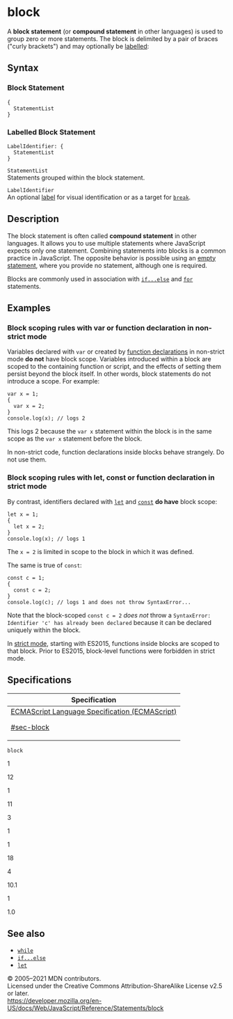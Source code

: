 # block

A **block statement** (or **compound statement** in other languages) is used to group zero or more statements. The block is delimited by a pair of braces ("curly brackets") and may optionally be [labelled](label):

## Syntax

### Block Statement

    {
      StatementList
    }

### Labelled Block Statement

    LabelIdentifier: {
      StatementList
    }

`StatementList`  
Statements grouped within the block statement.

`LabelIdentifier`  
An optional [label](label) for visual identification or as a target for [`break`](break).

## Description

The block statement is often called **compound statement** in other languages. It allows you to use multiple statements where JavaScript expects only one statement. Combining statements into blocks is a common practice in JavaScript. The opposite behavior is possible using an [empty statement](empty), where you provide no statement, although one is required.

Blocks are commonly used in association with [`if...else`](if...else) and [`for`](for) statements.

## Examples

### Block scoping rules with var or function declaration in non-strict mode

Variables declared with `var` or created by [function declarations](function) in non-strict mode **do not** have block scope. Variables introduced within a block are scoped to the containing function or script, and the effects of setting them persist beyond the block itself. In other words, block statements do not introduce a scope. For example:

    var x = 1;
    {
      var x = 2;
    }
    console.log(x); // logs 2

This logs 2 because the `var x` statement within the block is in the same scope as the `var x` statement before the block.

In non-strict code, function declarations inside blocks behave strangely. Do not use them.

### Block scoping rules with let, const or function declaration in strict mode

By contrast, identifiers declared with [`let`](let) and [`const`](const) **do have** block scope:

    let x = 1;
    {
      let x = 2;
    }
    console.log(x); // logs 1

The `x = 2` is limited in scope to the block in which it was defined.

The same is true of `const`:

    const c = 1;
    {
      const c = 2;
    }
    console.log(c); // logs 1 and does not throw SyntaxError...

Note that the block-scoped `const c = 2` _does not_ throw a `SyntaxError: Identifier 'c' has already been declared` because it can be declared uniquely within the block.

In [strict mode](../strict_mode), starting with ES2015, functions inside blocks are scoped to that block. Prior to ES2015, block-level functions were forbidden in strict mode.

## Specifications

<table>
<thead>
<tr class="header">
<th>Specification</th>
</tr>
</thead>
<tbody>
<tr class="odd">
<td>
<a href="https://tc39.es/ecma262/#sec-block">ECMAScript Language Specification (ECMAScript) 
<br/>

<span class="small">#sec-block</span>
</a>
</td>
</tr>
</tbody>
</table>

`block`

1

12

1

11

3

1

1

18

4

10.1

1

1.0

## See also

-   [`while`](while)
-   [`if...else`](if...else)
-   [`let`](let)

© 2005–2021 MDN contributors.  
Licensed under the Creative Commons Attribution-ShareAlike License v2.5 or later.  
<a href="https://developer.mozilla.org/en-US/docs/Web/JavaScript/Reference/Statements/block" class="_attribution-link">https://developer.mozilla.org/en-US/docs/Web/JavaScript/Reference/Statements/block</a>
